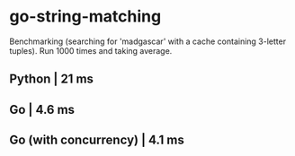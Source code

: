 # go-string-matching


Benchmarking (searching for 'madgascar' with a cache containing 3-letter tuples). Run 1000 times and taking average.

Python | 21 ms
------------------
Go | 4.6 ms
------------------
Go (with concurrency) | 4.1 ms
------------------
